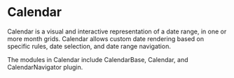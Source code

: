 Calendar
========

Calendar is a visual and interactive representation of a date
range, in one or more month grids. Calendar allows custom date
rendering based on specific rules, date selection, and date
range navigation. 

The modules in Calendar include CalendarBase, Calendar, and
CalendarNavigator plugin.
